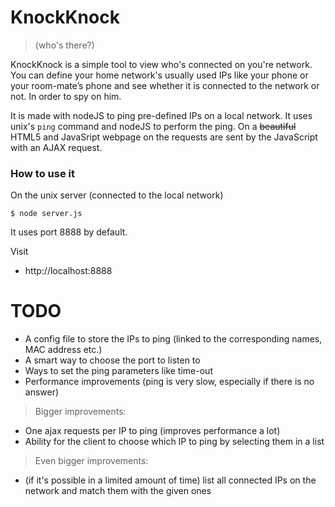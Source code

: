 # KnockKnock
> (who's there?)

KnockKnock is a simple tool to view who's connected on you're network.
You can define your home network's usually used IPs like your phone or your room-mate’s phone and see
whether it is connected to the network or not. In order to spy on him.

It is made with nodeJS to ping pre-defined IPs on a local network.
It uses unix's `ping` command and nodeJS to perform the ping.
On a ~~beautiful~~ HTML5 and JavaSript webpage on the requests are sent by the JavaScript with an AJAX request.

### How to use it
On the unix server (connected to the local network)

    $ node server.js

It uses port 8888 by default.

Visit 
+ http://localhost:8888

# TODO

* A config file to store the IPs to ping (linked to the corresponding names, MAC address etc.)
* A smart way to choose the port to listen to
* Ways to set the ping parameters like time-out
* Performance improvements (ping is very slow, especially if there is no answer)
> Bigger improvements:
* One ajax requests per IP to ping (improves performance a lot)
* Ability for the client to choose which IP to ping by selecting them in a list

> Even bigger improvements:

* (if it's possible in a limited amount of time) list all connected IPs on the network and match them with the given ones
